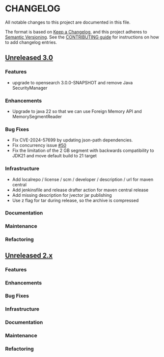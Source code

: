 
# CHANGELOG
All notable changes to this project are documented in this file.

The format is based on [Keep a Changelog](https://keepachangelog.com/en/1.0.0/), and this project adheres to [Semantic Versioning](https://semver.org/spec/v2.0.0.html). See the [CONTRIBUTING guide](./CONTRIBUTING.md#Changelog) for instructions on how to add changelog entries.

## [Unreleased 3.0](https://github.com/opensearch-project/k-NN/compare/2.x...HEAD)
### Features
* upgrade to opensearch 3.0.0-SNAPSHOT and remove Java SecurityManager
### Enhancements
* Upgrade to java 22 so that we can use Foreign Memory API and MemorySegmentReader
### Bug Fixes
* Fix CVE-2024-57699 by updating json-path dependencies.
* Fix concurrency issue [#50](https://github.com/opensearch-project/opensearch-jvector/issues/50)
* Fix the limitation of the 2 GB segment with backwards compatibility to JDK21 and move default build to 21 target
### Infrastructure
* Add localrepo / license / scm / developer / description / url for maven central
* Add jenkinsfile and release drafter action for maven central release
* Add missing description for jvector jar publishing
* Use z flag for tar during release, so the archive is compressed
### Documentation
### Maintenance
### Refactoring

## [Unreleased 2.x](https://github.com/opensearch-project/k-NN/compare/2.18...2.x)
### Features
### Enhancements
### Bug Fixes
### Infrastructure
### Documentation
### Maintenance
### Refactoring
